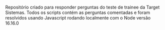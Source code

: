 Repositório criado para responder perguntas do teste de trainee da Target Sistemas. 
Todos os scripts contém as perguntas comentadas e foram resolvidos usando Javascript rodando localmente com o Node versão 16.16.0
